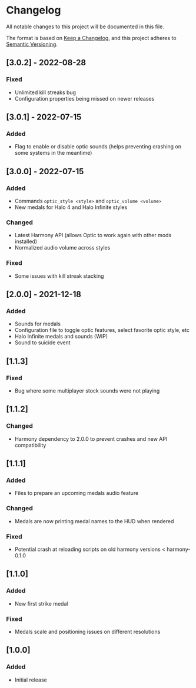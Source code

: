# Changelog
All notable changes to this project will be documented in this file.

The format is based on [Keep a Changelog](https://keepachangelog.com/en/1.0.0/),
and this project adheres to [Semantic Versioning](https://semver.org/spec/v2.0.0.html).

## [3.0.2] - 2022-08-28
### Fixed
- Unlimited kill streaks bug
- Configuration properties being missed on newer releases

## [3.0.1] - 2022-07-15
### Added
- Flag to enable or disable optic sounds (helps preventing crashing on some systems in the meantime)

## [3.0.0] - 2022-07-15
### Added
- Commands `optic_style <style>` and `optic_volume <volume>`
- New medals for Halo 4 and Halo Infinite styles

### Changed
- Latest Harmony API (allows Optic to work again with other mods installed)
- Normalized audio volume across styles

### Fixed
- Some issues with kill streak stacking

## [2.0.0] - 2021-12-18
### Added
- Sounds for medals
- Configuration file to toggle optic features, select favorite optic style, etc
- Halo Infinite medals and sounds (WIP)
- Sound to suicide event

## [1.1.3]
### Fixed
- Bug where some multiplayer stock sounds were not playing

## [1.1.2]
### Changed
- Harmony dependency to 2.0.0 to prevent crashes and new API compatibility

## [1.1.1]
### Added
- Files to prepare an upcoming medals audio feature

### Changed
- Medals are now printing medal names to the HUD when rendered

### Fixed
- Potential crash at reloading scripts on old harmony versions < harmony-0.1.0

## [1.1.0]
### Added
- New first strike medal

### Fixed
- Medals scale and positioning issues on different resolutions

## [1.0.0]
### Added
- Initial release